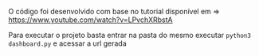 O código foi desenvolvido com base no tutorial disponível em => https://www.youtube.com/watch?v=LPvchXRbstA

Para executar o projeto basta entrar na pasta do mesmo executar `python3 dashboard.py` e acessar a url gerada
